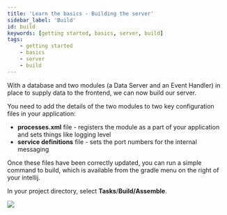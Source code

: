 ```yaml
---
title: 'Learn the basics - Building the server'
sidebar_label: 'Build'
id: build
keywords: [getting started, basics, server, build]
tags:
    - getting started
    - basics
    - server
    - build
---
```


With a database and two modules (a Data Server and an Event Handler) in place to supply data to the frontend, we can now build our server.

You need to add the details of the two modules to two key configuration files in your application:

- **processes.xml** file - registers the module as a part of your application and sets things like logging level
- **service definitions** file - sets the port numbers for the internal messaging

Once these files have been correctly updated, you can run a simple command to build, which is available from the gradle menu on the right of your intellij.

In your project directory, select **Tasks**/**Build/Assemble**.

![](/img/assemble-server.png)

